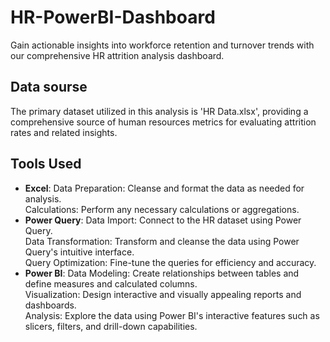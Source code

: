 # HR-PowerBI-Dashboard
Gain actionable insights into workforce retention and turnover trends with our comprehensive HR attrition analysis dashboard.
## Data sourse
The primary dataset utilized in this analysis is 'HR Data.xlsx', providing a comprehensive source of human resources metrics for evaluating attrition rates and related insights.
## Tools Used 
 - **Excel**: Data Preparation: Cleanse and format the data as needed for analysis.  
        Calculations: Perform any necessary calculations or aggregations.
 - **Power Query**: Data Import: Connect to the HR dataset using Power Query.  
              Data Transformation: Transform and cleanse the data using Power Query's intuitive interface.  
              Query Optimization: Fine-tune the queries for efficiency and accuracy.
 - **Power BI**: Data Modeling: Create relationships between tables and define measures and calculated columns.  
           Visualization: Design interactive and visually appealing reports and dashboards.  
           Analysis: Explore the data using Power BI's interactive features such as slicers, filters, and drill-down capabilities.
